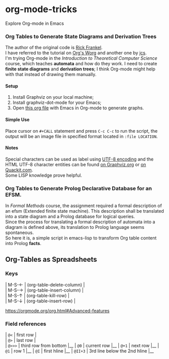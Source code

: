 # org-mode-tricks
Explore Org-mode in Emacs

### Org Tables to Generate State Diagrams and Derivation Trees
  The author of the original code is [Rick Frankel](http://article.gmane.org/gmane.emacs.orgmode/73854).  
  I have referred to the tutorial on [Org's Worg](http://orgmode.org/worg/org-tutorials/org-dot-diagrams.html) and another one by [jcs](http://irreal.org/blog/?p=2866).  
  I'm trying Org-mode in the *Introduction to Theoretical Computer Science* course, which teaches **automata** and how do they work. I need to create **finite state diagrams** and **derivation trees**; I think Org-mode might help with that instead of drawing them manually.  
#### Setup
  1. Install Graphviz on your local machine;
  2. Install graphviz-dot-mode for your Emacs;
  3. Open [this org file](dot-graph.org) with Emacs in Org-mode to generate graphs.  

#### Simple Use
  Place cursor on `#+CALL` statement and press `C-c C-c` to run the script, the output will be an image file in specified format located in `:file LOCATION`.  
  
#### Notes
  Special characters can be used as label using [UTF-8 encoding](http://www.graphviz.org/content/FaqSymbols) and the HTML UTF-8 character entities can be found [on Graphviz.org](http://www.graphviz.org/doc/char.html) or [on Quackit.com](https://www.quackit.com/character_sets/html5_entities/html5_entities_all.cfm).  
  Some LISP knowledge prove helpful.  

###  Org Tables to Generate Prolog Declarative Database for an EFSM.
  In *Formal Methods* course, the assignment required a formal description of an efsm (Extended finite state machine). This description shall be translated into a state diagram and a Prolog database for logical queries.  
  Since the process for translating a formal description of automata into a diagram is defined above, its translation to Prolog language seems spontaneous.  
  So here it is, a simple script in emacs-lisp to transform Org table content into Prolog **facts**.  
  
## Org-Tables as Spreadsheets
### Keys
| M-S-&#8592; | (org-table-delete-column) |  
| M-S-&#8594; | (org-table-insert-column) |  
| M-S-&#8593; | (org-table-kill-row)      |  
| M-S-&#8595; | (org-table-insert-row)    |  

https://orgmode.org/org.html#Advanced-features

### Field references
| `@<`    | first row                    |  
| `@>`    | last row                     |  
| `@>>>`  | third row from bottom        |__
| `@0`    | current row                  |__
| `@+1`   | next row                     |__
| `@1`    | row 1                        |__
| `@I`    | first hline                  |__
| `@II+3` | 3rd line below the 2nd hline |__



